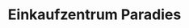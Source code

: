 ---
title: "Einkaufzentrum Paradies"
url: /allschwil/einkaufzentrum-paradies/
shop: Einkaufszentrum
---